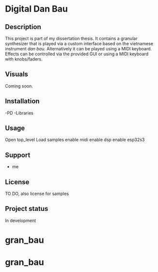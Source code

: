 # Digital Dan Bau



## Description
This project is part of my dissertation thesis.
It contains a granular synthesizer that is played via a custom interface based on the vietnamese instrument *dan bau*.
Alternatively it can be played using a MIDI keyboard.
Effects can be controlled via the provided GUI or using a MIDI keyboard with knobs/faders.

## Visuals
Coming soon.

## Installation
-PD
-Libraries

## Usage
Open top_level
Load samples 
enable midi
enable dsp
enable esp32s3

## Support
- me


## License
TO DO, also license for samples 

## Project status
In development
# gran_bau
# gran_bau
